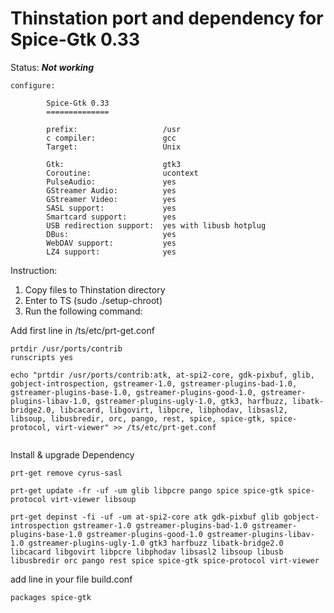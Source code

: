 # Thinstation port and dependency for Spice-Gtk 0.33

Status: ***Not working***



```
configure:

        Spice-Gtk 0.33
        ==============

        prefix:                   /usr
        c compiler:               gcc
        Target:                   Unix

        Gtk:                      gtk3
        Coroutine:                ucontext
        PulseAudio:               yes
        GStreamer Audio:          yes
        GStreamer Video:          yes
        SASL support:             yes
        Smartcard support:        yes
        USB redirection support:  yes with libusb hotplug
        DBus:                     yes
        WebDAV support:           yes
        LZ4 support:              yes
```


Instruction:

1. Copy files to Thinstation directory
2. Enter to TS (sudo ./setup-chroot)
3. Run the following command:

Add first line in /ts/etc/prt-get.conf
```
prtdir /usr/ports/contrib
runscripts yes
```
```
echo "prtdir /usr/ports/contrib:atk, at-spi2-core, gdk-pixbuf, glib, gobject-introspection, gstreamer-1.0, gstreamer-plugins-bad-1.0, gstreamer-plugins-base-1.0, gstreamer-plugins-good-1.0, gstreamer-plugins-libav-1.0, gstreamer-plugins-ugly-1.0, gtk3, harfbuzz, libatk-bridge2.0, libcacard, libgovirt, libpcre, libphodav, libsasl2, libsoup, libusbredir, orc, pango, rest, spice, spice-gtk, spice-protocol, virt-viewer" >> /ts/etc/prt-get.conf


```
Install & upgrade Dependency
```
prt-get remove cyrus-sasl

prt-get update -fr -uf -um glib libpcre pango spice spice-gtk spice-protocol virt-viewer libsoup

prt-get depinst -fi -uf -um at-spi2-core atk gdk-pixbuf glib gobject-introspection gstreamer-1.0 gstreamer-plugins-bad-1.0 gstreamer-plugins-base-1.0 gstreamer-plugins-good-1.0 gstreamer-plugins-libav-1.0 gstreamer-plugins-ugly-1.0 gtk3 harfbuzz libatk-bridge2.0 libcacard libgovirt libpcre libphodav libsasl2 libsoup libusb libusbredir orc pango rest spice spice-gtk spice-protocol virt-viewer

```

add line in your file build.conf
```
packages spice-gtk
```

